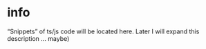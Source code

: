 # info

“Snippets” of ts/js code will be located here. Later I will expand this description ... maybe)
